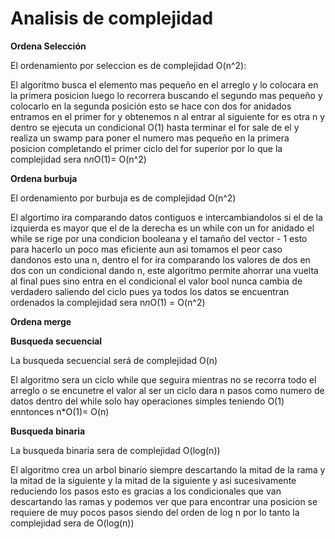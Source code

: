 # Analisis de complejidad

**Ordena Selección**

El ordenamiento por seleccion es de complejidad O(n^2):

El algoritmo busca el elemento mas pequeño en el arreglo y lo colocara en la primera posicion luego lo recorrera buscando el segundo mas pequeño y colocarlo en la segunda posición
esto se hace con dos for anidados entramos en el  primer for y obtenemos n al entrar al siguiente for es otra n y dentro se ejecuta un condicional O(1) hasta terminar el for sale de el y realiza un swamp para poner el numero mas pequeño en la primera posicion completando el primer ciclo del for superior por lo que la complejidad sera n*n*O(1)= O(n^2)

**Ordena burbuja**

El ordenamiento por burbuja es de complejidad O(n^2)

El algortimo ira comparando datos contiguos e intercambiandolos si el de la izquierda es mayor que el de la derecha es un while con un for anidado el while se rige por una condicion booleana y el tamaño del vector - 1 esto para hacerlo un poco mas eficiente aun asi tomamos el peor caso dandonos esto una n, dentro el for ira comparando los valores de dos en dos con un condicional dando n, este algoritmo permite ahorrar una vuelta al final pues sino entra en el condicional el valor bool nunca cambia de verdadero saliendo del ciclo pues ya todos los datos se encuentran ordenados la complejidad sera n*n*O(1) = O(n^2)

**Ordena merge**




**Busqueda secuencial**

La busqueda secuencial será de complejidad O(n) 

El algoritmo sera un ciclo while que seguira mientras no se recorra todo el arreglo o se encunetre el valor al ser un ciclo dara n pasos como numero de datos dentro del while solo hay operaciones simples teniendo O(1) enntonces n*O(1)= O(n)

**Busqueda binaria**

La busqueda binaria sera de complejidad O(log(n)) 

El algoritmo crea un arbol binario siempre descartando la mitad de la rama y la mitad de la siguiente y la mitad de la siguiente y asi sucesivamente reduciendo los pasos esto es gracias a los condicionales que van descartando las ramas y podemos ver que para encontrar una posicion se requiere de muy pocos pasos siendo del orden de log n por lo tanto la complejidad sera de O(log(n)) 



